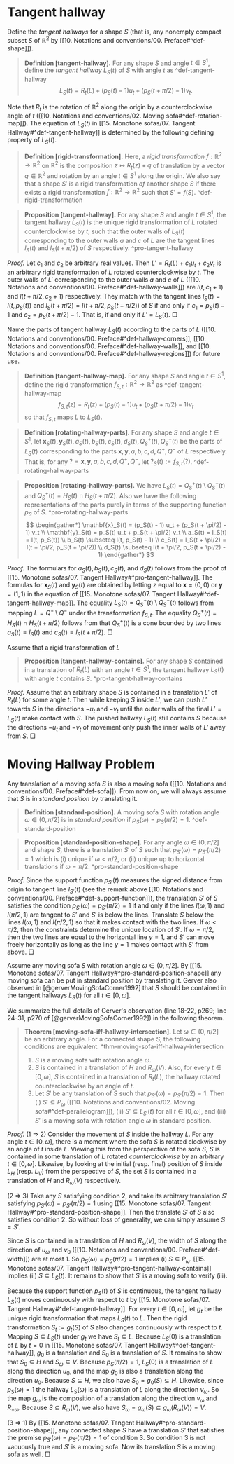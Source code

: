 # Tangent hallway

Define the _tangent hallways_ for a shape $S$ (that is, any nonempty compact subset $S$ of $\mathbb{R}^2$ by [[10. Notations and conventions/00. Preface#^def-shape]]).

> __Definition [tangent-hallway].__ For any shape $S$ and angle $t \in S^1$, define the _tangent hallway_ $L_S(t)$ of $S$ with angle $t$ as ^def-tangent-hallway
$$
L_S(t) = R_t(L) + (p_S(t) - 1)  u_t + (p_S(t + \pi/2) - 1) v_t.
$$

Note that $R_t$ is the rotation of $\mathbb{R}^2$ along the origin by a counterclockwise angle of $t$ ([[10. Notations and conventions/02. Moving sofa#^def-rotation-map]]). The equation of $L_S(t)$ in [[15. Monotone sofas/07. Tangent Hallway#^def-tangent-hallway]] is determined by the following defining property of $L_S(t)$.

> __Definition [rigid-transformation].__ Here, a _rigid transformation_ $f : \mathbb{R}^2 \to \mathbb{R}^2$ on $\mathbb{R}^2$ is the composition $z \mapsto R_t(z) + q$ of translation by a vector $q \in \mathbb{R}^2$ and rotation by an angle $t \in S^1$ along the origin. We also say that a shape $S'$ is a rigid transformation _of_ another shape $S$ if there exists a rigid transformation $f : \mathbb{R}^2 \to \mathbb{R}^2$ such that $S' = f(S)$. ^def-rigid-transformation

> __Proposition [tangent-hallway].__ For any shape $S$ and angle $t \in S^1$, the tangent hallway $L_S(t)$ is the unique rigid transformation of $L$ rotated counterclockwise by $t$, such that the outer walls of $L_S(t)$ corresponding to the outer walls $a$ and $c$ of $L$ are the tangent lines $l_S(t)$ and $l_S(t + \pi/2)$ of $S$ respectively. ^pro-tangent-hallway

_Proof._ Let $c_1$ and $c_2$ be arbitrary real values. Then $L' = R_t(L) + c_1 u_t + c_2 v_t$ is an arbitrary rigid transformation of $L$ rotated counterclockwise by $t$. The outer walls of $L'$ corresponding to the outer walls $a$ and $c$ of $L$ ([[10. Notations and conventions/00. Preface#^def-hallway-walls]]) are $l(t, c_1 + 1)$ and $l(t + \pi/2, c_2 + 1)$ respectively. They match with the tangent lines $l_S(t) = l(t, p_S(t))$ and $l_S(t + \pi/2) = l(t + \pi/2, p_S(t + \pi/2))$ of $S$ if and only if $c_1 = p_S(t) - 1$ and $c_2 = p_S(t + \pi/2) - 1$. That is, if and only if $L' = L_S(t)$. □

Name the parts of tangent hallway $L_S(t)$ according to the parts of $L$ ([[10. Notations and conventions/00. Preface#^def-hallway-corners]], [[10. Notations and conventions/00. Preface#^def-hallway-walls]], and [[10. Notations and conventions/00. Preface#^def-hallway-regions]]) for future use.

> __Definition [tangent-hallway-map].__ For any shape $S$ and angle $t \in S^1$, define the rigid transformation $f_{S, t} : \mathbb{R}^2 \to \mathbb{R}^2$ as ^def-tangent-hallway-map
$$
f_{S, t}(z) = R_t(z) + (p_S(t) - 1)  u_t + (p_S(t + \pi/2) - 1) v_t
$$
> so that $f_{S, t}$ maps $L$ to $L_S(t)$.

> __Definition [rotating-hallway-parts].__ For any shape $S$ and angle $t \in S^1$, let $\mathbf{x}_S(t), \mathbf{y}_S(t), a_S(t), b_S(t), c_S(t), d_S(t), Q^+_S(t), Q^-_S(t)$ be the parts of $L_S(t)$ corresponding to the parts $\mathbf{x}, \mathbf{y}, a, b, c, d, Q^+, Q^-$ of $L$ respectively. That is, for any $? = \mathbf{x}, \mathbf{y}, a, b, c, d, Q^+, Q^-$, let $?_S(t) := f_{S, t}(?)$. ^def-rotating-hallway-parts

> __Proposition [rotating-hallway-parts].__ We have $L_S(t) = Q_S^+(t) \setminus Q_S^-(t)$ and $Q^+_S(t) = H_S(t) \cap H_S(t + \pi/2)$. Also we have the following representations of the parts purely in terms of the supporting function $p_S$ of $S$. ^pro-rotating-hallway-parts
$$
\begin{gather*}
\mathbf{x}_S(t) = (p_S(t) - 1) u_t + (p_S(t + \pi/2) - 1) v_t \\
\mathbf{y}_S(t) = p_S(t) u_t + p_S(t + \pi/2) v_t \\
a_S(t) = l_S(t) = l(t, p_S(t)) \\
b_S(t) \subseteq l(t, p_S(t) - 1) \\
c_S(t) = l_S(t + \pi/2) = l(t + \pi/2, p_S(t + \pi/2)) \\
d_S(t) \subseteq l(t + \pi/2, p_S(t + \pi/2) - 1)
\end{gather*}
$$

_Proof._ The formulars for $a_S(t), b_S(t), c_S(t)$, and $d_S(t)$ follows from the proof of [[15. Monotone sofas/07. Tangent Hallway#^pro-tangent-hallway]]. The formulas for $\mathbf{x}_S(t)$ and $\mathbf{y}_S(t)$ are obtained by letting $z$ equal to $\mathbf{x} = (0, 0)$ or $\mathbf{y} = (1, 1)$ in the equation of [[15. Monotone sofas/07. Tangent Hallway#^def-tangent-hallway-map]]. The equality $L_S(t) = Q_S^+(t) \setminus Q_S^-(t)$ follows from mapping $L = Q^+ \setminus Q^-$ under the transformation $f_{S, t}$. The equality $Q^+_S(t) = H_S(t) \cap H_S(t + \pi/2)$ follows from that $Q^+_S(t)$ is a cone bounded by two lines $a_S(t) = l_S(t)$ and $c_S(t) = l_S(t + \pi/2)$. □

Assume that a rigid transformation of $L$ 

> __Proposition [tangent-hallway-contains].__ For any shape $S$ contained in a translation of $R_t(L)$ with an angle $t \in S^1$, the tangent hallway $L_S(t)$ with angle $t$ contains $S$. ^pro-tangent-hallway-contains

_Proof._ Assume that an arbitrary shape $S$ is contained in a translation $L'$ of $R_t(L)$ for some angle $t$. Then while keeping $S$ inside $L'$, we can push $L'$ towards $S$ in the directions $-u_t$ and $-v_t$ until the outer walls of the final $L' = L_S(t)$ make contact with $S$. The pushed hallway $L_S(t)$ still contains $S$ because the directions $-u_t$ and $-v_t$ of movement only push the inner walls of $L'$ away from $S$. □

# Moving Hallway Problem

Any translation of a moving sofa $S$ is also a moving sofa ([[10. Notations and conventions/00. Preface#^def-sofa]]). From now on, we will always assume that $S$ is in _standard position_ by translating it.

> __Definition [standard-position].__ A moving sofa $S$ with rotation angle $\omega \in (0, \pi/2]$ is in _standard position_ if $p_S(\omega) = p_S(\pi/2) = 1$.
> ^def-standard-position

> __Proposition [standard-position-shape].__ For any angle $\omega \in (0, \pi/2]$ and shape $S$, there is a translation $S'$ of $S$ such that $p_{S'}(\omega) = p_{S'}(\pi/2) = 1$ which is (i) unique if $\omega < \pi/2$, or (ii) unique up to horizontal translations if $\omega = \pi/2$.
> ^pro-standard-position-shape

_Proof._ Since the support function $p_{S'}(t)$ measures the signed distance from origin to tangent line $l_{S'}(t)$ (see the remark above [[10. Notations and conventions/00. Preface#^def-support-function]]), the translation $S'$ of $S$ satisfies the condition $p_{S'}(\omega) = p_{S'}(\pi/2) = 1$ if and only if the lines $l(\omega, 1)$ and $l(\pi/2, 1)$ are tangent to $S'$ and $S'$ is below the lines. Translate $S$ below the lines $l(\omega, 1)$ and $l(\pi/2, 1)$ so that it makes contact with the two lines. If $\omega < \pi/2$, then the constraints determine the unique location of $S'$. If $\omega = \pi/2$, then the two lines are equal to the horizontal line $y=1$, and $S'$ can move freely horizontally as long as the line $y=1$ makes contact with $S'$ from above. □

Assume any moving sofa $S$ with rotation angle $\omega \in (0, \pi/2]$. By [[15. Monotone sofas/07. Tangent Hallway#^pro-standard-position-shape]] any moving sofa can be put in standard position by translating it. Gerver also observed in [@gerverMovingSofaCorner1992] that $S$ should be contained in the tangent hallways $L_S(t)$ for all $t \in [0, \omega]$.

We summarize the full details of Gerver's observation (line 18-22, p269; line 24-31, p270 of [@gerverMovingSofaCorner1992]) in the following theorem.

> __Theorem [moving-sofa-iff-hallway-intersection].__ Let $\omega \in (0, \pi/2]$ be an arbitrary angle. For a connected shape $S$, the following conditions are equivalent. ^thm-moving-sofa-iff-hallway-intersection
> 
> 1. $S$ is a moving sofa with rotation angle $\omega$.
> 2. $S$ is contained in a translation of $H$ and $R_\omega(V)$. Also, for every $t \in [0, \omega]$, $S$ is contained in a translation of $R_t(L)$, the hallway rotated counterclockwise by an angle of $t$.
> 3. Let $S'$ be any translation of $S$ such that $p_{S'}(\omega) = p_{S'}(\pi/2) = 1$. Then (i) $S' \subseteq P_\omega$ ([[10. Notations and conventions/02. Moving sofa#^def-parallelogram]]), (ii) $S' \subseteq L_{S'}(t)$ for all $t \in [0, \omega]$, and (iii) $S'$ is a moving sofa with rotation angle $\omega$ in standard position.

_Proof._ (1 $\Rightarrow$ 2) Consider the movement of $S$ inside the hallway $L$. For any angle $t \in [0, \omega]$, there is a moment where the sofa $S$ is rotated clockwise by an angle of $t$ inside $L$. Viewing this from the perspective of the sofa $S$, $S$ is contained in some translation of $L$ rotated _counterclockwise_ by an arbitrary $t \in [0, \omega]$. Likewise, by looking at the initial (resp. final) position of $S$ inside $L_H$ (resp. $L_V$) from the perspective of $S$, the set $S$ is contained in a translation of $H$ and $R_\omega(V)$ respectively.

(2 $\Rightarrow$ 3) Take any $S$ satisfying condition 2, and take its arbitrary translation $S'$ satisfying $p_{S'}(\omega) = p_{S'}(\pi/2) = 1$ using [[15. Monotone sofas/07. Tangent Hallway#^pro-standard-position-shape]]. Then the translate $S'$ of $S$ also satisfies condition 2. So without loss of generality, we can simply assume $S = S'$. 

Since $S$ is contained in a translation of $H$ and $R_\omega(V)$, the width of $S$ along the direction of $u_\omega$ and $v_0$ ([[10. Notations and conventions/00. Preface#^def-width]]) are at most 1. So $p_S(\omega) = p_S(\pi/2) = 1$ implies (i) $S \subseteq P_\omega$. [[15. Monotone sofas/07. Tangent Hallway#^pro-tangent-hallway-contains]] implies (ii) $S \subseteq L_S(t)$. It remains to show that $S'$ is a moving sofa to verify (iii).

Because the support function $p_S(t)$ of $S$ is continuous, the tangent hallway $L_S(t)$ moves continuously with respect to $t$ by [[15. Monotone sofas/07. Tangent Hallway#^def-tangent-hallway]]. For every $t \in [0, \omega]$, let $g_t$ be the unique rigid transformation that maps $L_S(t)$ to $L$. Then the rigid transformation $S_t := g_t(S)$ of $S$ also changes continuously with respect to $t$. Mapping $S \subseteq L_S(t)$ under $g_t$ we have $S_t \subseteq L$. Because $L_S(0)$ is a translation of $L$ by $t=0$ in [[15. Monotone sofas/07. Tangent Hallway#^def-tangent-hallway]], $g_0$ is a translation and $S_0$ is a translation of $S$. It remains to show that $S_0 \subseteq H$ and $S_\omega \subseteq V$. Because $p_S(\pi/2) = 1$, $L_S(0)$ is a translation of $L$ along the direction $u_0$, and the map $g_0$ is also a translation along the direction $u_0$. Because $S \subseteq H$, we also have $S_0 = g_0(S) \subseteq H$. Likewise, since $p_S(\omega) = 1$ the hallway $L_S(\omega)$ is a translation of $L$ along the direction $v_\omega$. So the map $g_\omega$ is the composition of a translation along the direction $v_\omega$ and $R_{-\omega}$. Because $S \subseteq R_\omega(V)$, we also have $S_\omega = g_\omega(S) \subseteq g_\omega(R_\omega(V)) = V$.

(3 $\Rightarrow$ 1) By [[15. Monotone sofas/07. Tangent Hallway#^pro-standard-position-shape]], any connected shape $S$ have a translation $S'$ that satisfies the premise $p_{S'}(\omega) = p_{S'}(\pi/2) = 1$ of condition 3. So condition 3 is not vacuously true and $S'$ is a moving sofa. Now its translation $S$ is a moving sofa as well. □